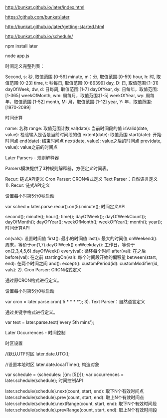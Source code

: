

http://bunkat.github.io/later/index.html

https://github.com/bunkat/later

http://bunkat.github.io/later/getting-started.html

http://bunkat.github.io/schedule/

npm install later

node app.js


时间定义完整列表：

Second, s: 秒, 取值范围:[0-59]
minute, m：分, 取值范围:[0-59]
hour, h: 时, 取值范围:[0-23]
time, t: 秒每日, 取值范围:[0-86399]
day, D: 日, 取值范围:[1-31]
dayOfWeek, dw, d: 日每周, 取值范围:[1-7]
dayOfYear, dy: 日每年，取值范围:[1-365]
weekOfMonth, wm: 周每月，取值范围:[1-5]
weekOfYear, wy: 周每年，取值范围:[1-52]
month, M: 月，取值范围:[1-12]
year, Y: 年，取值范围:[1970-2099]

时间计算

name: 名称
range: 取值范围计数
val(date): 当前时间段的值
isValid(date, value): 检验输入是否是当前时间段的值
extent(date): 取值范围
start(date): 开始时间点
end(date): 结束时间点
next(date, value): value之后的时间点
prev(date, value): value之前的时间点

Later Parsers - 规则解释器

Parsers模块提供了3种规则解释器，方便定义时间表。

Recur: 链式API定义
Cron Parser: CRON格式定义
Text Parser：自然语言定义
1). Recur: 链式API定义

设置每小时第5分0秒启动


var sched = later.parse.recur().on(5).minute();
时间定义API


  second();
  minute();
  hour();
  time();
  dayOfWeek();
  dayOfWeekCount();
  dayOfMonth();
  dayOfYear();
  weekOfMonth();
  weekOfYear();
  month();
  year();
时间计算API

on(vals): 设置时间值
first(): 最小的时间值
last(): 最大的时间值
onWeekend(): 周末，等价于on(1,7).dayOfWeek()
onWeekday(): 工作日，等价于on(2,3,4,5,6).dayOfWeek()
every(val): 循环每个时间
after(val): 在之后
before(val): 在之前
startingOn(val): 每个时间段开始的偏移量
between(start, end): 在两个时间之间
and():
except():
customPeriod(id):
customModifier(id, vals):
2). Cron Parser: CRON格式定义

通过原CRON格式进行定义。

设置每小时第5分0秒启动


var cron = later.parse.cron('5 * * * *');
3). Text Parser：自然语言定义

通过关键字格式进行定义。


var text = later.parse.text('every 5th mins');


Later Occurrences - 时间控制

时区设置


//默认UTF时区
later.date.UTC();

//设置本地时区
later.date.localTime();
构造对象


var schedule = {schedules: [{m: [5]}]};
var occurrences = later.schedule(schedule);
时间控制API

later.schedule(schedule).next(count, start, end): 取下N个有效时间点
later.schedule(schedule).prev(count, start, end): 取上N个有效时间点
later.schedule(schedule).nextRange(count, start, end): 取下N个有效时间段
later.schedule(schedule).prevRange(count, start, end): 取上N个有效时间段

